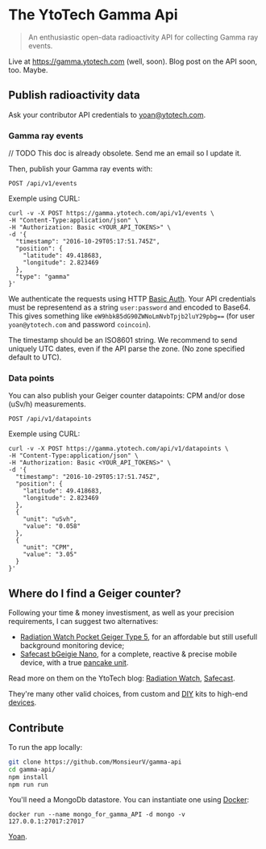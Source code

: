# The YtoTech Gamma Api

> An enthusiastic open-data radioactivity API for collecting Gamma ray events.

Live at https://gamma.ytotech.com (well, soon). Blog post on the API soon, too. Maybe.

## Publish radioactivity data

Ask your contributor API credentials to [yoan@ytotech.com](mailto:yoan@ytotech.com).

### Gamma ray events

// TODO This doc is already obsolete. Send me an email so I update it.

Then, publish your Gamma ray events with:

```
POST /api/v1/events
```

Exemple using CURL:
```
curl -v -X POST https://gamma.ytotech.com/api/v1/events \
-H "Content-Type:application/json" \
-H "Authorization: Basic <YOUR_API_TOKENS>" \
-d '{
  "timestamp": "2016-10-29T05:17:51.745Z",
  "position": {
    "latitude": 49.418683,
    "longitude": 2.823469
  },
  "type": "gamma"
}'
```

We authenticate the requests using HTTP [Basic Auth](https://en.wikipedia.org/wiki/Basic_access_authentication). Your API credentials must be representend as a string `user:password` and encoded to Base64. This gives something like `eW9hbkB5dG90ZWNoLmNvbTpjb2luY29pbg==` (for user `yoan@ytotech.com` and password `coincoin`).

The timestamp should be an ISO8601 string. We recommend to send uniquely UTC dates, even if the API parse the zone. (No zone specified default to UTC).

### Data points

You can also publish your Geiger counter datapoints: CPM and/or dose (uSv/h) measurements.

```
POST /api/v1/datapoints
```

Exemple using CURL:
```
curl -v -X POST https://gamma.ytotech.com/api/v1/datapoints \
-H "Content-Type:application/json" \
-H "Authorization: Basic <YOUR_API_TOKENS>" \
-d '{
  "timestamp": "2016-10-29T05:17:51.745Z",
  "position": {
    "latitude": 49.418683,
    "longitude": 2.823469
  },
  {
    "unit": "uSvh",
    "value": "0.058"
  },
  {
    "unit": "CPM",
    "value": "3.05"
  }
}'
```

## Where do I find a Geiger counter?

Following your time & money investisment, as well as your precision requirements, I can suggest two alternatives:
* [Radiation Watch Pocket Geiger Type 5](http://www.radiation-watch.org/p/pocketgeiger.html), for an affordable but still usefull background monitoring device;
* [Safecast bGeigie Nano](https://shop.kithub.cc/products/safecast-bgeigie-nano), for a complete, reactive & precise mobile device, with a true [pancake unit](http://www.lndinc.com/products/16/).

Read more on them on the YtoTech blog: [Radiation Watch](https://blog.ytotech.com/2015/12/06/radiation-watch-arduino/), [Safecast](https://blog.ytotech.com/2016/03/30/radiation-watch-safecast/).

They're many other valid choices, from custom and [DIY](http://www.instructables.com/id/Arduino-Geiger-Counter/) kits to high-end [devices](https://medcom.com/product/hawk-radius/).

## Contribute

To run the app locally:
```sh
git clone https://github.com/MonsieurV/gamma-api
cd gamma-api/
npm install
npm run run
```

You'll need a MongoDb datastore. You can instantiate one using [Docker](https://www.docker.com/):

```
docker run --name mongo_for_gamma_API -d mongo -v 127.0.0.1:27017:27017
```

[Yoan](mailto:yoan@ytotech.com).
